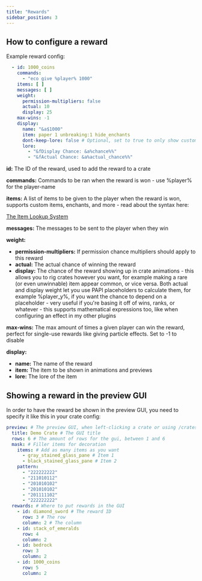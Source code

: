 ```yaml
---
title: "Rewards"
sidebar_position: 3
---
```


## How to configure a reward

Example reward config:

```yaml
  - id: 1000_coins
    commands:
      - "eco give %player% 1000"
    items: [ ]
    messages: [ ]
    weight:
      permission-multipliers: false
      actual: 10
      display: 25
    max-wins: -1
    display:
      name: "&a$1000"
      item: paper 1 unbreaking:1 hide_enchants
      dont-keep-lore: false # Optional, set to true to only show custom lore
      lore:
        - "&fDisplay Chance: &a%chance%%"
        - "&fActual Chance: &a%actual_chance%%"
```

**id:** The ID of the reward, used to add the reward to a crate

**commands:** Commands to be ran when the reward is won - use %player% for the player-name

**items:** A list of items to be given to the player when the reward is won, supports custom items, enchants, and more - read about the syntax here:

[The Item Lookup System](https://plugins.auxilor.io/all-plugins/the-item-lookup-system)

**messages:** The messages to be sent to the player when they win

**weight:**

* **permission-multipliers:** If permission chance multipliers should apply to this reward
* **actual:** The actual chance of winning the reward
* **display:** The chance of the reward showing up in crate animations - this allows you to rig crates however you want, for example making a rare (or even unwinnable) item appear common, or vice versa. Both actual and display weight let you use PAPI placeholders to calculate them, for example %player_y%, if you want the chance to depend on a placeholder - very useful if you're basing it off of wins, ranks, or whatever - this supports mathematical expressions too, like when configuring an effect in my other plugins

**max-wins:** The max amount of times a given player can win the reward, perfect for single-use rewards like giving particle effects. Set to -1 to disable

**display:**

* **name:** The name of the reward
* **item:** The item to be shown in animations and previews
* **lore:** The lore of the item

## Showing a reward in the preview GUI

In order to have the reward be shown in the preview GUI, you need to specify it like this in your crate config:

```yaml
preview: # The preview GUI, when left-clicking a crate or using /crates preview
  title: Demo Crate # The GUI title
  rows: 6 # The amount of rows for the gui, between 1 and 6
  mask: # Filler items for decoration
    items: # Add as many items as you want
      - gray_stained_glass_pane # Item 1
      - black_stained_glass_pane # Item 2
    pattern:
      - "222222222"
      - "211010112"
      - "201010102"
      - "201010102"
      - "201111102"
      - "222222222"
  rewards: # Where to put rewards in the GUI
    - id: diamond_sword # The reward ID
      row: 3 # The row
      column: 2 # The column
    - id: stack_of_emeralds
      row: 4
      column: 2
    - id: bedrock
      row: 3
      column: 2
    - id: 1000_coins
      row: 5
      column: 2
```
